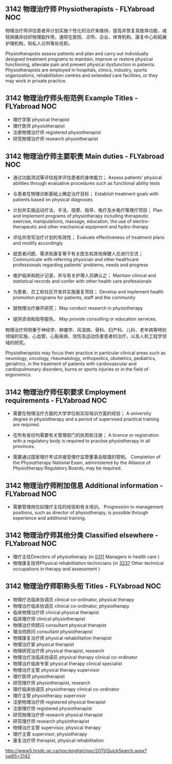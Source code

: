 ## 3142 物理治疗师 Physiotherapists - FLYabroad NOC

物理治疗师评估患者并计划实施个性化的治疗来维持、提高并恢复其肢体功能、减轻病痛并纺织物理副作用，通常在医院、诊所、企业、体育机构、康复中心和拓展护理机构，和私人诊所等处任职。

Physiotherapists assess patients and plan and carry out individually designed treatment programs to maintain, improve or restore physical functioning, alleviate pain and prevent physical dysfunction in patients. Physiotherapists are employed in hospitals, clinics, industry, sports organizations, rehabilitation centres and extended care facilities, or they may work in private practice.

## 3142 物理治疗师头衔范例 Example Titles - FLYabroad NOC

* 理疗学家 physical therapist
* 理疗医师 physiotherapist
* 注册物理治疗师 registered physiotherapist
* 研究物理治疗师 research physiotherapist

## 3142 物理治疗师主要职责 Main duties - FLYabroad NOC

* 通过功能测试等评估程序评估患者的身体能力；
Assess patients' physical abilities through evaluative procedures such as functional ability tests

* 与患者在物理诊断基础上确定治疗目标；
Establish treatment goals with patients based on physical diagnoses

* 计划并实施运动疗法、手法、按摩、指导、电疗及水电疗等理疗项目；
Plan and implement programs of physiotherapy including therapeutic exercise, manipulations, massage, education, the use of electro-therapeutic and other mechanical equipment and hydro-therapy

* 评估并改写治疗计划的有效性；
Evaluate effectiveness of treatment plans and modify accordingly

* 就患者问题、需求和康复等于有关医生和其他保健人员进行交流；
Communicate with referring physician and other healthcare professionals regarding patients' problems, needs and progress

* 维护临床和统计记录，并与有关护理人员确认之；
Maintain clinical and statistical records and confer with other health care professionals

* 为患者、员工和社区开发并实施康复项目；
Develop and implement health promotion programs for patients, staff and the community

* 就物理治疗展开研究；
May conduct research in physiotherapy

* 提供咨询和指导服务。
May provide consulting or education services.

物理治疗师侧重于神经学、肿瘤学、风湿病、骨科、妇产科、儿科、老年病等特别领域的实施，心血管、心脏疾病、烧伤及运动伤害患者的治疗，以及人机工程学领域的研究。

Physiotherapists may focus their practice in particular clinical areas such as neurology, oncology, rheumatology, orthopedics, obstetrics, pediatrics, geriatrics, in the treatment of patients with cardiovascular and cardiopulmonary disorders, burns or sports injuries or in the field of ergonomics.

## 3142 物理治疗师任职要求 Employment requirements - FLYabroad NOC

* 需要在物理治疗方面的大学学位和实际培训方面的经验；
A university degree in physiotherapy and a period of supervised practical training are required.

* 在所有省份均需要有关管理部门的执照和注册；
A licence or registration with a regulatory body is required to practise physiotherapy in all provinces.

* 需要通过国家理疗考试并接受理疗监管董事会联盟的管制。
Completion of the Physiotherapy National Exam, administered by the Alliance of Physiotherapy Regulatory Boards, may be required.

## 3142 物理治疗师附加信息 Additional information - FLYabroad NOC

* 需要管理岗位如理疗主任的经验和有关培训。
Progression to management positions, such as director of physiotherapy, is possible through experience and additional training.

## 3142 物理治疗师其他分类 Classified elsewhere - FLYabroad NOC

* 理疗主任Directors of physiotherapy (in [0311](0311) Managers in health care )
* 物理康复技师Physical rehabilitation technicians (in [3237](3237) Other technical occupations in therapy and assessment )

## 3142 物理治疗师职称头衔 Titles - FLYabroad NOC

* 物理疗法临床协调员 clinical co-ordinator, physical therapy
* 物理治疗临床协调员 clinical co-ordinator, physiotherapy
* 临床物理治疗师 clinical physical therapist
* 临床理疗师 clinical physiotherapist
* 物理治疗师顾问 consultant physical therapist
* 理治师顾问 consultant physiotherapist
* 物理康复治疗师 physical rehabilitation therapist
* 物理治疗家 physical therapist
* 物理研究治疗师 physical therapist, research
* 物理治疗法临床协调员 physical therapy clinical co-ordinator
* 物理治疗临床专家 physical therapy clinical specialist
* 物理治疗主管 physical therapy supervisor
* 理疗医师 physiotherapist
* 研究理疗师 physiotherapist, research
* 理疗临床协调员 physiotherapy clinical co-ordinator
* 理疗主管 physiotherapy supervisor
* 注册物理治疗师 registered physical therapist
* 注册理疗师 registered physiotherapist
* 研究物理治疗师 research physical therapist
* 研究理疗师 research physiotherapist
* 物理治疗主管 supervisor, physical therapy
* 理疗主管 supervisor, physiotherapy
* 康复治疗师 therapist, physical rehabilitation

http://www5.hrsdc.gc.ca/noc/english/noc/2011/QuickSearch.aspx?val65=3142